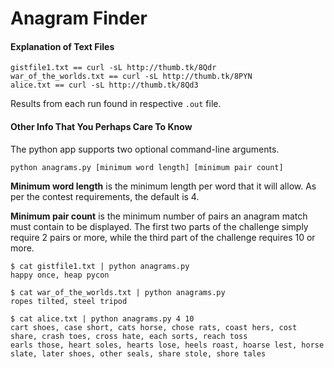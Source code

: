 Anagram Finder
==============

#### Explanation of Text Files

```
gistfile1.txt == curl -sL http://thumb.tk/8Qdr
war_of_the_worlds.txt == curl -sL http://thumb.tk/8PYN
alice.txt == curl -sL http://thumb.tk/8Qd3
```

Results from each run found in respective `.out` file.

#### Other Info That You Perhaps Care To Know

The python app supports two optional command-line arguments.

`python anagrams.py [minimum word length] [minimum pair count]`

**Minimum word length** is the minimum length per word that it will allow. As per
the contest requirements, the default is 4.

**Minimum pair count** is the minimum number of pairs an anagram match must
contain to be displayed. The first two parts of the challenge simply require 2
pairs or more, while the third part of the challenge requires 10 or more.


```
$ cat gistfile1.txt | python anagrams.py
happy once, heap pycon
```

```
$ cat war_of_the_worlds.txt | python anagrams.py
ropes tilted, steel tripod
```

```
$ cat alice.txt | python anagrams.py 4 10
cart shoes, case short, cats horse, chose rats, coast hers, cost share, crash toes, cross hate, each sorts, reach toss
earls those, heart soles, hearts lose, heels roast, hoarse lest, horse slate, later shoes, other seals, share stole, shore tales
```
